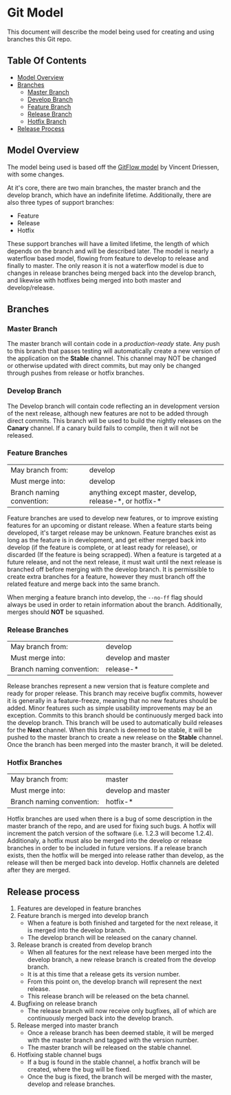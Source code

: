 # Git Model

This document will describe the model being used for creating and using branches this Git repo.

## Table Of Contents

- [Model Overview](model-overview)
- [Branches](branches)
  - [Master Branch](master-branch)
  - [Develop Branch](develop-branch)
  - [Feature Branch](feature-branch)
  - [Release Branch](release-branch)
  - [Hotfix Branch](hotfix-branch)
- [Release Process](release-process)

## Model Overview

The model being used is based off the [GitFlow model](https://nvie.com/posts/a-successful-git-branching-model/) by Vincent Driessen, with some changes.

At it's core, there are two main branches, the master branch and the develop branch, which have an indefinite lifetime. Additionally, there are also three types of support branches:

- Feature
- Release
- Hotfix

These support branches will have a limited lifetime, the length of which depends on the branch and will be described later. The model is nearly a waterflow based model, flowing from feature to develop to release and finally to master. The only reason it is not a waterflow model is due to changes in release branches being merged back into the develop branch, and likewise with hotfixes being merged into both master and develop/release.

## Branches

### Master Branch

The master branch will contain code in a _production-ready_ state. Any push to this branch that passes testing will automatically create a new version of the application on the **Stable** channel. This channel may NOT be changed or otherwise updated with direct commits, but may only be changed through pushes from release or hotfix branches.

### Develop Branch

The Develop branch will contain code reflecting an in development version of the next release, although new features are not to be added through direct commits. This branch will be used to build the nightly releases on the **Canary** channel. If a canary build fails to compile, then it will not be released.

### Feature Branches

|                           |                                                           |
| ------------------------- | --------------------------------------------------------- |
| May branch from:          | develop                                                   |
| Must merge into:          | develop                                                   |
| Branch naming convention: | anything except master, develop, release-\*, or hotfix-\* |

Feature branches are used to develop new features, or to improve existing features for an upcoming or distant release. When a feature starts being developed, it's target release may be unknown. Feature branches exist as long as the feature is in development, and get either merged back into develop (if the feature is complete, or at least ready for release), or discarded (If the feature is being scrapped). When a feature is targeted at a future release, and not the next release, it must wait until the next release is branched off before merging with the develop branch. It is permissible to create extra branches for a feature, however they must branch off the related feature and merge back into the same branch.

When merging a feature branch into develop, the `--no-ff` flag should always be used in order to retain information about the branch. Additionally, merges should **NOT** be squashed.

### Release Branches

|                           |                    |
| ------------------------- | ------------------ |
| May branch from:          | develop            |
| Must merge into:          | develop and master |
| Branch naming convention: | release-\*         |

Release branches represent a new version that is feature complete and ready for proper release. This branch may receive bugfix commits, however it is generally in a feature-freeze, meaning that no new features should be added. Minor features such as simple usability improvements may be an exception. Commits to this branch should be continuously merged back into the develop branch. This branch will be used to automatically build releases for the **Next** channel. When this branch is deemed to be stable, it will be pushed to the master branch to create a new release on the **Stable** channel. Once the branch has been merged into the master branch, it will be deleted.

### Hotfix Branches

|                           |                    |
| ------------------------- | ------------------ |
| May branch from:          | master             |
| Must merge into:          | develop and master |
| Branch naming convention: | hotfix-\*          |

Hotfix branches are used when there is a bug of some description in the master branch of the repo, and are used for fixing such bugs. A hotfix will increment the patch version of the software (i.e. 1.2.3 will become 1.2.4). Additionaly, a hotfix must also be merged into the develop or release branches in order to be included in future versions. If a release branch exists, then the hotfix will be merged into release rather than develop, as the release will then be merged back into develop. Hotfix channels are deleted after they are merged.

## Release process

1. Features are developed in feature branches
2. Feature branch is merged into develop branch
    - When a feature is both finished and targeted for the next release, it is merged into the develop branch.
    -  The develop branch will be released on the canary channel.
3. Release branch is created from develop branch
    - When all features for the next release have been merged into the develop branch, a new release branch is created from the develop branch.
    - It is at this time that a release gets its version number.
    - From this point on, the develop branch will represent the next release.
    - This release branch will be released on the beta channel.
4. Bugfixing on release branch
    - The release branch will now receive only bugfixes, all of which are continuously merged back into the develop branch.
5. Release merged into master branch
    - Once a release branch has been deemed stable, it will be merged with the master branch and tagged with the version number.
    - The master branch will be released on the stable channel.
6. Hotfixing stable channel bugs
    - If a bug is found in the stable channel, a hotfix branch will be created, where the bug will be fixed.
    - Once the bug is fixed, the branch will be merged with the master, develop and release branches.
